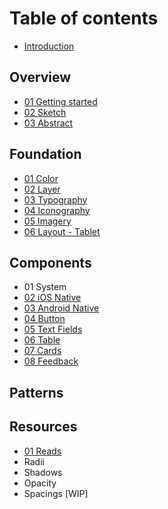 # Table of contents

* [Introduction](README.md)

## Overview

* [01 Getting started](overview/getting-started.md)
* [02 Sketch](overview/sketch.md)
* [03 Abstract](overview/abstract.md)

## Foundation

* [01 Color](style/colors.md)
* [02 Layer](style/layers.md)
* [03 Typography](style/typography.md)
* [04 Iconography](style/iconography.md)
* [05 Imagery](style/imagery.md)
* [06 Layout - Tablet](style/layout-ipads-and-tablets.md)

## Components

* 01 System
* [02 iOS Native](molecules/ios-native.md)
* [03 Android Native](molecules/android-native.md)
* [04 Button](molecules/buttons.md)
* [05 Text Fields](molecules/text-fields.md)
* [06 Table](molecules/cells.md)
* [07 Cards](molecules/cards.md)
* [08 Feedback](molecules/feedback.md)

## Patterns

## Resources

* [01 Reads](resources/read-more.md)
* Radii
* Shadows
* Opacity
* Spacings \[WIP\]

